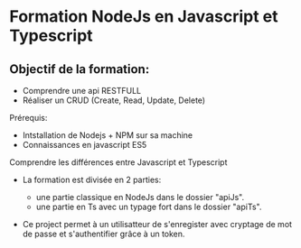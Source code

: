 # Formation NodeJs en Javascript et Typescript

## Objectif de la formation:

- Comprendre une api RESTFULL
- Réaliser un CRUD (Create, Read, Update, Delete)

Prérequis:

- Intstallation de Nodejs + NPM sur sa machine
- Connaissances en javascript ES5

Comprendre les différences entre Javascript et Typescript

- La formation est divisée en 2 parties:

  - une partie classique en NodeJs dans le dossier "apiJs".
  - une partie en Ts avec un typage fort dans le dossier "apiTs".

- Ce project permet à un utilisatteur de s'enregister avec cryptage de mot de passe et s'authentifier grâce à un token.

